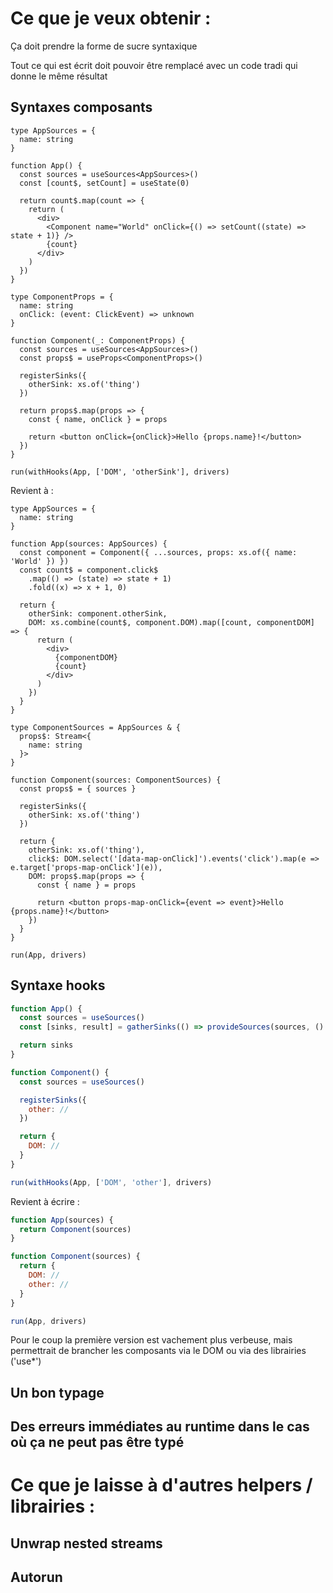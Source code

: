 # Ce que je veux obtenir :

Ça doit prendre la forme de sucre syntaxique

Tout ce qui est écrit doit pouvoir être remplacé avec un code tradi qui donne le même résultat

## Syntaxes composants

```tsx
type AppSources = {
  name: string
}

function App() {
  const sources = useSources<AppSources>()
  const [count$, setCount] = useState(0)

  return count$.map(count => {
    return (
      <div>
        <Component name="World" onClick={() => setCount((state) => state + 1)} />
        {count}
      </div>
    )
  })
}

type ComponentProps = {
  name: string
  onClick: (event: ClickEvent) => unknown
}

function Component(_: ComponentProps) {
  const sources = useSources<AppSources>()
  const props$ = useProps<ComponentProps>()

  registerSinks({
    otherSink: xs.of('thing')
  })

  return props$.map(props => {
    const { name, onClick } = props

    return <button onClick={onClick}>Hello {props.name}!</button>
  })
}

run(withHooks(App, ['DOM', 'otherSink'], drivers)
```

Revient à :

```tsx
type AppSources = {
  name: string
}

function App(sources: AppSources) {
  const component = Component({ ...sources, props: xs.of({ name: 'World' }) })
  const count$ = component.click$
    .map(() => (state) => state + 1)
    .fold((x) => x + 1, 0)

  return {
    otherSink: component.otherSink,
    DOM: xs.combine(count$, component.DOM).map([count, componentDOM] => {
      return (
        <div>
          {componentDOM}
          {count}
        </div>
      )
    })
  }
}

type ComponentSources = AppSources & {
  props$: Stream<{
    name: string
  }>
}

function Component(sources: ComponentSources) {
  const props$ = { sources }

  registerSinks({
    otherSink: xs.of('thing')
  })

  return {
    otherSink: xs.of('thing'),
    click$: DOM.select('[data-map-onClick]').events('click').map(e => e.target['props-map-onClick'](e)),
    DOM: props$.map(props => {
      const { name } = props

      return <button props-map-onClick={event => event}>Hello {props.name}!</button>
    })
  }
}

run(App, drivers)
```

## Syntaxe hooks

```js
function App() {
  const sources = useSources()
  const [sinks, result] = gatherSinks(() => provideSources(sources, () => Component())))

  return sinks
}

function Component() {
  const sources = useSources()

  registerSinks({
    other: //
  })

  return {
    DOM: //
  }
}

run(withHooks(App, ['DOM', 'other'], drivers)
```

Revient à écrire :

```js
function App(sources) {
  return Component(sources)
}

function Component(sources) {
  return {
    DOM: //
    other: //
  }
}

run(App, drivers)
```

Pour le coup la première version est vachement plus verbeuse, mais permettrait de brancher les composants via le DOM ou via des librairies ('use\*')

## Un bon typage

## Des erreurs immédiates au runtime dans le cas où ça ne peut pas être typé

# Ce que je laisse à d'autres helpers / librairies :

## Unwrap nested streams

## Autorun
